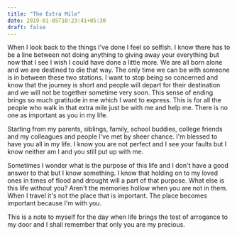 ```yaml
---
title: "The Extra Mile"
date: 2019-01-05T10:23:41+05:30
draft: false
---
```


When I look back to the things I've done I feel so selfish. I know there has to be a line between not doing anything to giving away your everything but now that I see I wish I could have done a little more. We are all born alone and we are destined to die that way. The only time we can be with someone is in between these two stations. I want to stop being so concerned and know that the journey is short and people will depart for their destination and we will not be together sometime very soon. This sense of ending brings so much gratitude in me which I want to express. This is for all the people who walk in that extra mile just be with me and help me. There is no one as important as you in my life.

Starting from my parents, siblings, family, school buddies, college friends and my colleagues and people I've met by sheer chance. I'm blessed to have you all in my life. I know you are not perfect and I see your faults but I know neither am I and you still put up with me.

Sometimes I wonder what is the purpose of this life and I don't have a good answer to that but I know something. I know that holding on to my loved ones in times of flood and drought will a part of that purpose. What else is this life without you? Aren't the memories hollow when you are not in them. When I travel it's not the place that is important. The place becomes important because I'm with you.

This is a note to myself for the day when life brings the test of arrogance to my door and I shall remember that only you are my precious.


